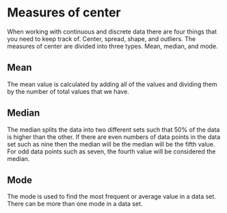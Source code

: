 # Measures of center
When working with continuous and discrete data there are four things that you need to keep track of. Center, spread, shape, and outliers. The measures of center are divided into three types. Mean, median, and mode.

## Mean
The mean value is calculated by adding all of the values and dividing 
them by the number of total values that we have.

## Median
The median splits the data into two different sets such that 50% of the data is higher than the other. If there are even numbers of data points in the data set such as nine then the median will be the median will be the fifth value. For odd data points such as seven, the fourth value will be considered the median.

## Mode
The mode is used to find the most frequent or average value in a data set. There can be more than one mode in a data set.